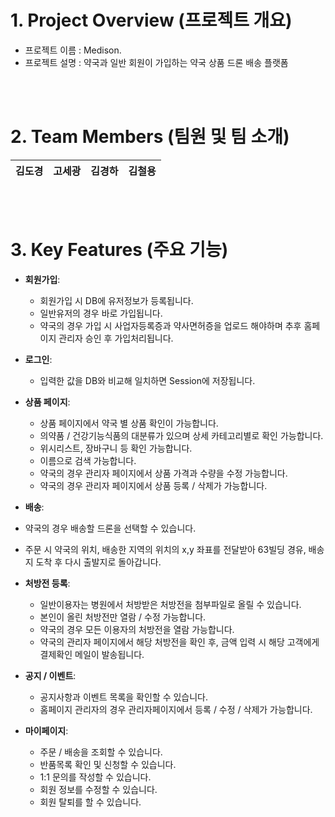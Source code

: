 # 1. Project Overview (프로젝트 개요)
- 프로젝트 이름 : Medison.
- 프로젝트 설명 : 약국과 일반 회원이 가입하는 약국 상품 드론 배송 플랫폼
<br/>
<br/>

# 2. Team Members (팀원 및 팀 소개)
| 김도경 | 고세광 | 김경하 | 김철용 |
|:------:|:------:|:------:|:------:|
<br/>
<br/>

# 3. Key Features (주요 기능)
- **회원가입**:
  - 회원가입 시 DB에 유저정보가 등록됩니다.
  - 일반유저의 경우 바로 가입됩니다.
  - 약국의 경우 가입 시 사업자등록증과 약사면허증을 업로드 해야하며 추후 홈페이지 관리자 승인 후 가입처리됩니다.

- **로그인**:
  - 입력한 값을 DB와 비교해 일치하면 Session에 저장됩니다.

- **상품 페이지**:
  - 상품 페이지에서 약국 별 상품 확인이 가능합니다.
  - 의약품 / 건강기능식품의 대분류가 있으며 상세 카테고리별로 확인 가능합니다.
  - 위시리스트, 장바구니 등 확인 가능합니다.
  - 이름으로 검색 가능합니다.
  - 약국의 경우 관리자 페이지에서 상품 가격과 수량을 수정 가능합니다.
  - 약국의 경우 관리자 페이지에서 상품 등록 / 삭제가 가능합니다.
 

- **배송**:
- 약국의 경우 배송할 드론을 선택할 수 있습니다.
- 주문 시 약국의 위치, 배송한 지역의 위치의 x,y 좌표를 전달받아 63빌딩 경유, 배송지 도착 후 다시 출발지로 돌아갑니다.

- **처방전 등록**:
  - 일반이용자는 병원에서 처방받은 처방전을 첨부파일로 올릴 수 있습니다.
  - 본인이 올린 처방전만 열람 / 수정 가능합니다.
  - 약국의 경우 모든 이용자의 처방전을 열람 가능합니다.
  - 약국의 관리자 페이지에서 해당 처방전을 확인 후, 금액 입력 시 해당 고객에게 결제확인 메일이 발송됩니다.

- **공지 / 이벤트**:
  - 공지사항과 이벤트 목록을 확인할 수 있습니다.
  - 홈페이지 관리자의 경우 관리자페이지에서 등록 / 수정 / 삭제가 가능합니다.

- **마이페이지**:
  - 주문 / 배송을 조회할 수 있습니다.
  - 반품목록 확인 및 신청할 수 있습니다.
  - 1:1 문의를 작성할 수 있습니다.
  - 회원 정보를 수정할 수 있습니다.
  - 회원 탈퇴를 할 수 있습니다.
